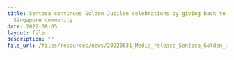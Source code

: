 ```yaml
---
title: Sentosa continues Golden Jubilee celebrations by giving back to the
  Singapore community
date: 2022-09-05
layout: file
description: ""
file_url: /files/resources/news/20220831_Media_release_Sentosa_Golden_Jubilee_Dinner_upload.pdf
---
```

